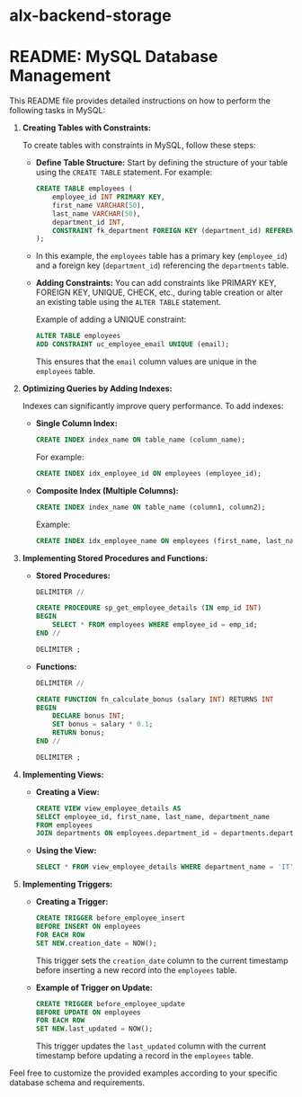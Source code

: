 # alx-backend-storage
# README: MySQL Database Management

This README file provides detailed instructions on how to perform the following tasks in MySQL:

1. **Creating Tables with Constraints:**

   To create tables with constraints in MySQL, follow these steps:

   - **Define Table Structure:**
     Start by defining the structure of your table using the `CREATE TABLE` statement. For example:
     ```sql
     CREATE TABLE employees (
         employee_id INT PRIMARY KEY,
         first_name VARCHAR(50),
         last_name VARCHAR(50),
         department_id INT,
         CONSTRAINT fk_department FOREIGN KEY (department_id) REFERENCES departments(department_id)
     );
     ```
   - In this example, the `employees` table has a primary key (`employee_id`) and a foreign key (`department_id`) referencing the `departments` table.

   - **Adding Constraints:**
     You can add constraints like PRIMARY KEY, FOREIGN KEY, UNIQUE, CHECK, etc., during table creation or alter an existing table using the `ALTER TABLE` statement.

     Example of adding a UNIQUE constraint:
     ```sql
     ALTER TABLE employees
     ADD CONSTRAINT uc_employee_email UNIQUE (email);
     ```
     This ensures that the `email` column values are unique in the `employees` table.

2. **Optimizing Queries by Adding Indexes:**

   Indexes can significantly improve query performance. To add indexes:

   - **Single Column Index:**
     ```sql
     CREATE INDEX index_name ON table_name (column_name);
     ```
     For example:
     ```sql
     CREATE INDEX idx_employee_id ON employees (employee_id);
     ```
   - **Composite Index (Multiple Columns):**
     ```sql
     CREATE INDEX index_name ON table_name (column1, column2);
     ```
     Example:
     ```sql
     CREATE INDEX idx_employee_name ON employees (first_name, last_name);
     ```

3. **Implementing Stored Procedures and Functions:**

   - **Stored Procedures:**
     ```sql
     DELIMITER //

     CREATE PROCEDURE sp_get_employee_details (IN emp_id INT)
     BEGIN
         SELECT * FROM employees WHERE employee_id = emp_id;
     END //

     DELIMITER ;
     ```
   - **Functions:**
     ```sql
     DELIMITER //

     CREATE FUNCTION fn_calculate_bonus (salary INT) RETURNS INT
     BEGIN
         DECLARE bonus INT;
         SET bonus = salary * 0.1;
         RETURN bonus;
     END //

     DELIMITER ;
     ```

4. **Implementing Views:**

   - **Creating a View:**
     ```sql
     CREATE VIEW view_employee_details AS
     SELECT employee_id, first_name, last_name, department_name
     FROM employees
     JOIN departments ON employees.department_id = departments.department_id;
     ```

   - **Using the View:**
     ```sql
     SELECT * FROM view_employee_details WHERE department_name = 'IT';
     ```

5. **Implementing Triggers:**

   - **Creating a Trigger:**
     ```sql
     CREATE TRIGGER before_employee_insert
     BEFORE INSERT ON employees
     FOR EACH ROW
     SET NEW.creation_date = NOW();
     ```
     This trigger sets the `creation_date` column to the current timestamp before inserting a new record into the `employees` table.

   - **Example of Trigger on Update:**
     ```sql
     CREATE TRIGGER before_employee_update
     BEFORE UPDATE ON employees
     FOR EACH ROW
     SET NEW.last_updated = NOW();
     ```
     This trigger updates the `last_updated` column with the current timestamp before updating a record in the `employees` table.

Feel free to customize the provided examples according to your specific database schema and requirements.
